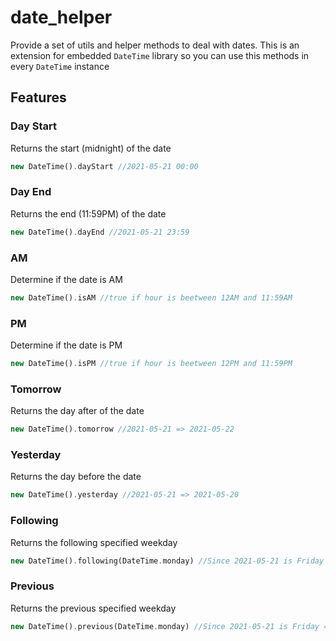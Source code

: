 # date_helper

Provide a set of utils and helper methods to deal with dates. This is an extension for embedded `DateTime` library so you can use this methods in every `DateTime` instance

## Features

### Day Start
Returns the start (midnight) of the date

```dart
new DateTime().dayStart //2021-05-21 00:00
```

### Day End
Returns the end (11:59PM) of the date

```dart
new DateTime().dayEnd //2021-05-21 23:59
```

### AM
Determine if the date is AM

```dart
new DateTime().isAM //true if hour is beetween 12AM and 11:59AM
```

### PM
Determine if the date is PM

```dart
new DateTime().isPM //true if hour is beetween 12PM and 11:59PM
```

### Tomorrow
Returns the day after of the date

```dart
new DateTime().tomorrow //2021-05-21 => 2021-05-22
```

### Yesterday
Returns the day before the date

```dart
new DateTime().yesterday //2021-05-21 => 2021-05-20
```

### Following
Returns the following specified weekday

```dart
new DateTime().following(DateTime.monday) //Since 2021-05-21 is Friday => 2021-05-24
```

### Previous
Returns the previous specified weekday

```dart
new DateTime().previous(DateTime.monday) //Since 2021-05-21 is Friday => 2021-05-17
```
